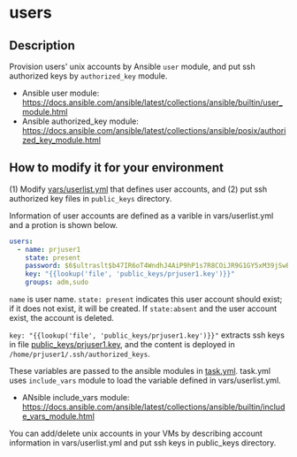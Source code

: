 
# users

## Description

Provision users' unix accounts by Ansible `user` module, and put ssh
authorized keys by `authorized_key` module.

- Ansible user module: https://docs.ansible.com/ansible/latest/collections/ansible/builtin/user_module.html
- Ansible authorized_key module: https://docs.ansible.com/ansible/latest/collections/ansible/posix/authorized_key_module.html


## How to modify it for your environment

(1) Modify [vars/userlist.yml](vars/userlist.yml) that defines user
accounts, and (2) put ssh authorized key files in `public_keys`
directory.

Information of user accounts are defined as a varible in
vars/userlist.yml and a protion is shown below.

```yml
users:
  - name: prjuser1
    state: present
    password: $6$ultraslt$b47IR6oT4WndhJ4AiP9hP1s7R8COiJR9G1GY5xM39jSwB4FGiYNSv6Cfb364ECeAhqUiDQLConHh.f1ocFVfZ1
    key: "{{lookup('file', 'public_keys/prjuser1.key')}}"
    groups: adm,sudo
```

`name` is user name. `state: present` indicates this user account
should exist; if it does not exist, it will be created. If
`state:absent` and the user account exist, the account is deleted.

`key: "{{lookup('file', 'public_keys/prjuser1.key')}}"` extracts ssh
keys in file [public_keys/prjuser1.key](public_keys/prjuser1.key), and
the content is deployed in `/home/prjuser1/.ssh/authorized_keys`.

These variables are passed to the ansible modules in
[task.yml](task.yml). task.yml uses `include_vars` module to load the
variable defined in vars/userlist.yml.

- ANsible include_vars module: https://docs.ansible.com/ansible/latest/collections/ansible/builtin/include_vars_module.html


You can add/delete unix accounts in your VMs by describing account
information in vars/userlist.yml and put ssh keys in public_keys
directory.